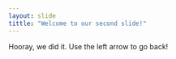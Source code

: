 ```yaml
---
layout: slide
tittle: "Welcome to our second slide!"
---
```

Hooray, we did it.
Use the left arrow to go back!

